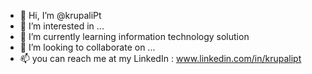 - 👋 Hi, I’m @krupaliPt
- 👀 I’m interested in ...
- 🌱 I’m currently learning information technology solution 
- 💞️ I’m looking to collaborate on ...
- 📫 you can reach me at my LinkedIn : www.linkedin.com/in/krupalipt


<!---
krupaliPt/krupaliPt is a ✨ special ✨ repository because its `README.md` (this file) appears on your GitHub profile.
You can click the Preview link to take a look at your changes.
--->
